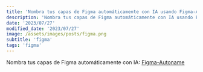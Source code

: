 ```yaml
---
title: 'Nombra tus capas de Figma automáticamente con IA usando Figma-Autoname'
description: 'Nombra tus capas de Figma automáticamente con IA usando Figma-Autoname.'
date: '2023/07/27'
modified_date: '2023/07/27'
image: /assets/images/posts/figma.png
subtitle: 'figma'
tags: 'figma'
---
```


Nombra tus capas de Figma automáticamente con IA: [Figma-Autoname](https://www.figma.com/community/plugin/1160642826057169962/Figma-Autoname)

